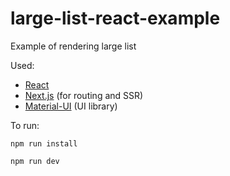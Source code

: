 # large-list-react-example
Example of rendering large list

Used:

  - [React](https://github.com/facebook/react)
  - [Next.js](https://github.com/zeit/next.js/) (for routing and SSR)
  - [Material-UI](https://github.com/callemall/material-ui) (UI library)


To run:

`npm run install`

`npm run dev`
